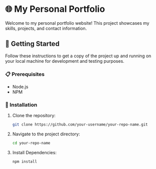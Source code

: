 # 🌐 My Personal Portfolio

Welcome to my personal portfolio website! This project showcases my skills, projects, and contact information.

## 🚀 Getting Started

Follow these instructions to get a copy of the project up and running on your local machine for development and testing purposes.

### 📋 Prerequisites

- Node.js
- NPM

### 🔧 Installation

1. Clone the repository:
   ```sh
   git clone https://github.com/your-username/your-repo-name.git

2. Navigate to the project directory:
    ```sh
    cd your-repo-name

3. Install Dependencies:
    ```sh
    npm install

